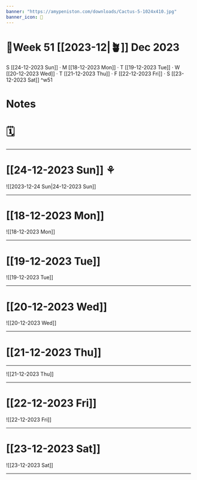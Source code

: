 ```yaml
---
banner: "https://amypeniston.com/downloads/Cactus-5-1024x410.jpg"
banner_icon: 📆
---
```

# 📅Week 51 [[2023-12|🪴]] Dec 2023



S [[24-12-2023 Sun]] · M [[18-12-2023 Mon]] · T [[19-12-2023 Tue]] · W [[20-12-2023 Wed]] · T [[21-12-2023 Thu]] · F [[22-12-2023 Fri]] · S [[23-12-2023 Sat]] ^w51


# Notes



#  🗓️  
---  
# [[24-12-2023 Sun]]  ⚘   

![[2023-12-24 Sun|24-12-2023 Sun]]

---
# [[18-12-2023 Mon]]   

![[18-12-2023 Mon]]

---
# [[19-12-2023 Tue]]  

![[19-12-2023 Tue]]

---
# [[20-12-2023 Wed]]   

![[20-12-2023 Wed]]

---
# [[21-12-2023 Thu]]   
---
![[21-12-2023 Thu]]

---
# [[22-12-2023 Fri]]  

![[22-12-2023 Fri]]

---
# [[23-12-2023 Sat]]  

![[23-12-2023 Sat]]

---